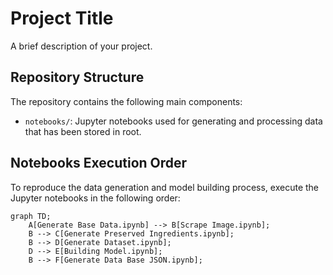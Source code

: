 # Project Title

A brief description of your project.

## Repository Structure

The repository contains the following main components:

- `notebooks/`: Jupyter notebooks used for generating and processing data that has been stored in root.

## Notebooks Execution Order

To reproduce the data generation and model building process, execute the Jupyter notebooks in the following order:

```mermaid
graph TD;
    A[Generate Base Data.ipynb] --> B[Scrape Image.ipynb];
    B --> C[Generate Preserved Ingredients.ipynb];
    B --> D[Generate Dataset.ipynb];
    D --> E[Building Model.ipynb];
    B --> F[Generate Data Base JSON.ipynb];
```
